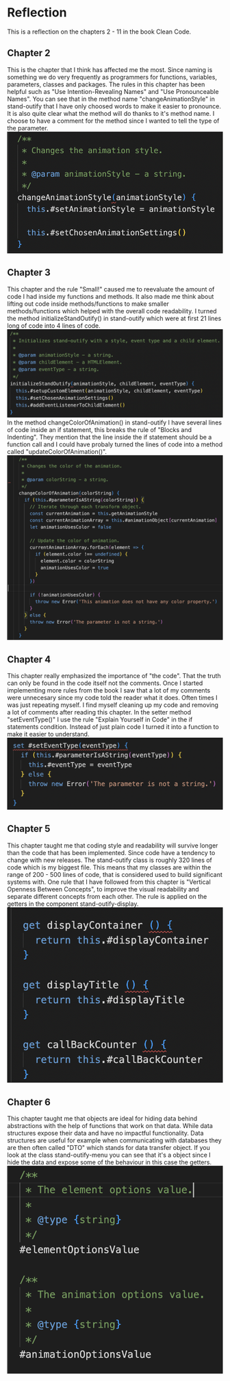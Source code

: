 # Reflection
This is a reflection on the chapters 2 - 11 in the book Clean Code.
## Chapter 2
This is the chapter that I think has affected me the most. Since naming is something we do very frequently as programmers for functions, variables, parameters, classes and packages. The rules in this chapter has been helpful such as "Use Intention-Revealing Names" and "Use Pronounceable Names". You can see that in the method name "changeAnimationStyle" in stand-outify that I have only choosed words to make it easier to pronounce. It is also quite clear what the method will do thanks to it's method name. I choose to have a comment for the method since I wanted to tell the type of the parameter.
![Alt text](img/change-animation-style.png "Image of the method changeAnimationStyle()")
## Chapter 3
This chapter and the rule "Small!" caused me to reevaluate the amount of code I had inside my functions and methods. It also made me think about lifting out code inside methods/functions to make smaller methods/functions which helped with the overall code readability. I turned the method initializeStandOutify() in stand-outify which were at first 21 lines long of code into 4 lines of code.
![Alt text](img/initialize-stand-outify.png "Image of the method initializeStandOutify()")
In the method changeColorOfAnimation() in stand-outify I have several lines of code inside an if statement, this breaks the rule of "Blocks and Indenting". They mention that the line inside the if statement should be a function call and I could have probaly turned the lines of code into a method called "updateColorOfAnimation()".
![Alt text](img/change-color-of-animation.png "Image of the method changeColorOfAnimation()")
## Chapter 4
This chapter really emphasized the importance of "the code". That the truth can only be found in the code itself not the comments. Once I started implementing more rules from the book I saw that a lot of my comments were unnecesary since my code told the reader what it does. Often times I was just repeating myself. I find myself cleaning up my code and removing a lot of comments after reading this chapter. In the setter method "setEventType()" I use the rule "Explain Yourself in Code" in the if statements condition. Instead of just plain code I turned it into a function to make it easier to understand.
![Alt text](img/set-event-type.png "Image of the method setEventType()")
## Chapter 5
This chapter taught me that coding style and readability will survive longer than the code that has been implemented. Since code have a tendency to change with new releases. The stand-outify class is roughly 320 lines of code which is my biggest file. This means that my classes are within the range of 200 - 500 lines of code, that is considered used to build significant systems with. One rule that I have followed from this chapter is "Vertical Openness Between Concepts", to improve the visual readability and separate different concepts from each other. The rule is applied on the getters in the component stand-outify-display.
![Alt text](img/getters-display.png "Image of the getters in the component stand-outify-display")
## Chapter 6
This chapter taught me that objects are ideal for hiding data behind abstractions with the help of functions that work on that data. While data structures expose their data and have no impactful functionality. Data structures are useful for example when communicating with databases they are then often called "DTO" which stands for data transfer object. If you look at the class stand-outify-menu you can see that it's a object since I hide the data and expose some of the behaviour in this case the getters.
![Alt text](img/private-properties-object.png "Image of private properties in the component stand-outify-menu")